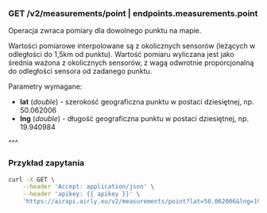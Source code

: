 ### GET /v2/measurements/point | endpoints.measurements.point

Operacja zwraca pomiary dla dowolnego punktu na mapie.

Wartości pomiarowe interpolowane są z okolicznych sensorów (leżących w odległości do 1,5km od punktu). Wartość pomiaru wyliczana jest jako średnia ważona z okolicznych sensorów, z wagą odwrotnie proporcjonalną do odległości sensora od zadanego punktu.

Parametry wymagane:
- **lat** (_double_) - szerokość geograficzna punktu w postaci dziesiętnej, np. 50.062006
- **lng** (_double_) -  długość geograficzna punktu w postaci dziesiętnej, np. 19.940984

^^^

### Przykład zapytania

```bash
curl -X GET \
    --header 'Accept: application/json' \
    --header 'apikey: {{ apikey }}' \
    'https://airapi.airly.eu/v2/measurements/point?lat=50.062006&lng=19.940984'
```
